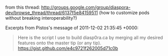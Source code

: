 from this thread:
http://groups.google.com/group/diaspora-dev/browse_thread/thread/6137f5e84159511 (how to customize pods without breaking interoperability?)

Excerpts from Pistos's message of 2011-12-02 21:35:45 +0000:

> Here is the script I use to build diasp0ra.ca by merging all my
> desired features onto the master tip (or any tip).
> https://gist.github.com/e4c9721f262005d71c0b
